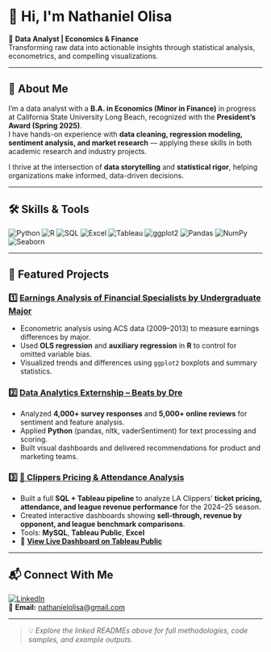 # 👋 Hi, I'm Nathaniel Olisa  

🎯 **Data Analyst | Economics & Finance**  
Transforming raw data into actionable insights through statistical analysis, econometrics, and compelling visualizations.

---

## 📖 About Me  
I’m a data analyst with a **B.A. in Economics (Minor in Finance)** in progress at California State University Long Beach, recognized with the **President’s Award (Spring 2025)**.  
I have hands-on experience with **data cleaning, regression modeling, sentiment analysis, and market research** — applying these skills in both academic research and industry projects.  

I thrive at the intersection of **data storytelling** and **statistical rigor**, helping organizations make informed, data-driven decisions.

---

## 🛠️ Skills & Tools

![Python](https://img.shields.io/badge/Python-3776AB?style=flat-square&logo=python&logoColor=white)
![R](https://img.shields.io/badge/R-276DC3?style=flat-square&logo=r&logoColor=white)
![SQL](https://img.shields.io/badge/SQL-003B57?style=flat-square&logo=sqlite&logoColor=white)
![Excel](https://img.shields.io/badge/Excel-217346?style=flat-square&logo=microsoft-excel&logoColor=white)
![Tableau](https://img.shields.io/badge/Tableau-E97627?style=flat-square&logo=tableau&logoColor=white)
![ggplot2](https://img.shields.io/badge/ggplot2-276DC3?style=flat-square&logo=r&logoColor=white)
![Pandas](https://img.shields.io/badge/Pandas-150458?style=flat-square&logo=pandas&logoColor=white)
![NumPy](https://img.shields.io/badge/NumPy-013243?style=flat-square&logo=numpy&logoColor=white)
![Seaborn](https://img.shields.io/badge/Seaborn-5B5EA6?style=flat-square)

---

## 📂 Featured Projects

### 1️⃣ [Earnings Analysis of Financial Specialists by Undergraduate Major](./earnings-analysis-econometrics/README.md)
- Econometric analysis using ACS data (2009–2013) to measure earnings differences by major.
- Used **OLS regression** and **auxiliary regression** in **R** to control for omitted variable bias.
- Visualized trends and differences using `ggplot2` boxplots and summary statistics.

### 2️⃣ [Data Analytics Externship – Beats by Dre](./beats-by-dre-data-analytics/README.md)
- Analyzed **4,000+ survey responses** and **5,000+ online reviews** for sentiment and feature analysis.
- Applied **Python** (pandas, nltk, vaderSentiment) for text processing and scoring.
- Built visual dashboards and delivered recommendations for product and marketing teams.

### 3️⃣ [🏀 Clippers Pricing & Attendance Analysis](./clippers-pricing-analysis/README.md)
- Built a full **SQL + Tableau pipeline** to analyze LA Clippers’ **ticket pricing, attendance, and league revenue performance** for the 2024–25 season.
- Created interactive dashboards showing **sell-through, revenue by opponent, and league benchmark comparisons**.
- Tools: **MySQL**, **Tableau Public**, **Excel**
- 🎯 [**View Live Dashboard on Tableau Public**](https://public.tableau.com/views/ClippersPricingAnalysisDashboard/ClippersTicketPricingAttendancePerformance202425?:language=en-US&:sid=&:redirect=auth&:display_count=n&:origin=viz_share_link)

---

## 📬 Connect With Me  
[![LinkedIn](https://img.shields.io/badge/LinkedIn-0A66C2?style=flat-square&logo=linkedin&logoColor=white)](https://www.linkedin.com/in/nathaniel777olisa)  
📧 **Email:** nathanielolisa@gmail.com  

---

> 💡 *Explore the linked READMEs above for full methodologies, code samples, and example outputs.*
